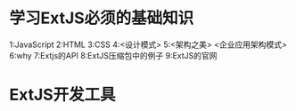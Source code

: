 # 学习ExtJS必须的基础知识
1:JavaScript
2:HTML
3:CSS
4:<设计模式>
5:<架构之美> <企业应用架构模式>
6:why
7:Extjs的API 
8:ExtJS压缩包中的例子
9:ExtJS的官网

# ExtJS开发工具






